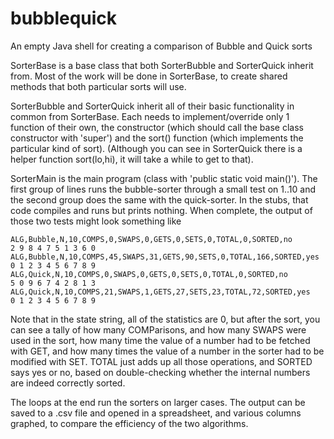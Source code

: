 # bubblequick
An empty Java shell for creating a comparison of Bubble and Quick sorts


SorterBase is a base class that both SorterBubble and SorterQuick inherit
from. Most of the work will be done in SorterBase, to create shared methods that
both particular sorts will use.

SorterBubble and SorterQuick inherit all of their basic functionality in common
from SorterBase. Each needs to implement/override only 1 function of their own,
the constructor (which should call the base class constructor with 'super') and
the sort() function (which implements the particular kind of sort). (Although
you can see in SorterQuick there is a helper function sort(lo,hi), it will take
a while to get to that).

SorterMain is the main program (class with 'public static void main()'). The
first group of lines runs the bubble-sorter through a small test on 1..10 and
the second group does the same with the quick-sorter. In the stubs, that code
compiles and runs but prints nothing. When complete, the output of those two
tests might look something like

    ALG,Bubble,N,10,COMPS,0,SWAPS,0,GETS,0,SETS,0,TOTAL,0,SORTED,no
    2 9 8 4 7 5 1 3 6 0 
    ALG,Bubble,N,10,COMPS,45,SWAPS,31,GETS,90,SETS,0,TOTAL,166,SORTED,yes
    0 1 2 3 4 5 6 7 8 9 
    ALG,Quick,N,10,COMPS,0,SWAPS,0,GETS,0,SETS,0,TOTAL,0,SORTED,no
    5 0 9 6 7 4 2 8 1 3 
    ALG,Quick,N,10,COMPS,21,SWAPS,1,GETS,27,SETS,23,TOTAL,72,SORTED,yes
    0 1 2 3 4 5 6 7 8 9 

Note that in the state string, all of the statistics are 0, but after the sort,
you can see a tally of how many COMParisons, and how many SWAPS were used in the
sort, how many time the value of a number had to be fetched with GET, and how
many times the value of a number in the sorter had to be modified with
SET. TOTAL just adds up all those operations, and SORTED says yes or no, based
on double-checking whether the internal numbers are indeed correctly sorted.

The loops at the end run the sorters on larger cases. The output can be saved to
a .csv file and opened in a spreadsheet, and various columns graphed, to compare
the efficiency of the two algorithms.